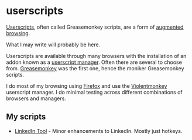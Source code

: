 # userscripts
[Userscripts](https://en.wikipedia.org/wiki/Userscript), often called Greasemonkey scripts, are a form of [augmented browsing](https://en.wikipedia.org/wiki/Browser_extension).

What I may write will probably be here.

Userscripts are available through many browsers with the installation of an addon known as a [userscript manager](https://en.wikipedia.org/wiki/Userscript_manager).  Often there are several to choose from.  [Greasemonkey](https://en.wikipedia.org/wiki/Greasemonkey) was the first one, hence the moniker Greasemonkey scripts.

I do most of my browsing using [Firefox](https://www.mozilla.org/firefox/new/) and use the [Violentmonkey](https://violentmonkey.github.io/) userscript manager.  I do minimal testing across different combinations of browsers and managers.

## My scripts
* [LinkedIn Tool](linkedin-too.md) - Minor enhancements to LinkedIn.  Mostly just hotkeys.
